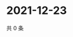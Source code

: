 # 2021-12-23

共 0 条

<!-- BEGIN WEIBO -->
<!-- 最后更新时间 Thu Dec 23 2021 02:14:09 GMT+0800 (China Standard Time) -->

<!-- END WEIBO -->
